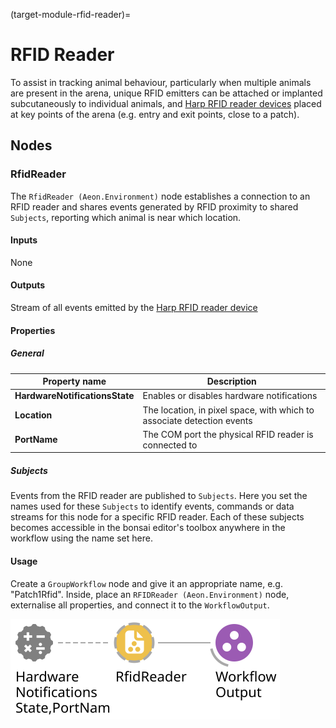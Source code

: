 (target-module-rfid-reader)=
# RFID Reader
To assist in tracking animal behaviour, particularly when multiple animals are present in the arena, unique RFID emitters can be attached or implanted subcutaneously to individual animals, and [Harp RFID reader devices](https://github.com/harp-tech/device.rfidreader) placed at key points of the arena (e.g. entry and exit points, close to a patch).

## Nodes
### RfidReader
The `RfidReader (Aeon.Environment)` node establishes a connection to an RFID reader and shares events generated by RFID proximity to shared `Subjects`, reporting which animal is near which location.

#### Inputs
None

#### Outputs
Stream of all events emitted by the [Harp RFID reader device](https://github.com/harp-tech/device.rfidreader)

#### Properties
##### General
| Property name | Description                                               |
|---------------|-----------------------------------------------------------|
| **HardwareNotificationsState** | Enables or disables hardware notifications <!-- TODO: Don't really get this --> |
| **Location** | The location, in pixel space, with which to associate detection events |
| **PortName** | The COM port the physical RFID reader is connected to |

##### Subjects
Events from the RFID reader are published to `Subjects`. 
Here you set the names used for these `Subjects` to identify events, commands or data streams for this node for a specific RFID reader.
Each of these subjects becomes accessible in the bonsai editor's toolbox anywhere in the workflow using the name set here.

<!-- To be completed 
###### Device event subjects
| Subject name      | Type        | Description                   |
|-------------------|-------------|-------------------------------|
| **Event1**        | `Type`      | Description of Event1         |
| **Event2**        | `Type`      | Description of Event2         |

###### Other output subjects
| Subject name      | Type          | Description                                                                                     |
|-------------------|---------------|-------------------------------------------------------------------------------------------------|
| **Output1**       | `Type`        | Description of Output1                                                                          |
| **Output2**       | `Type`        | Description of Output2                                                                          |
###### Device command subjects
| Subject name      | Type          | Description                                                                                     |
|-------------------|---------------|-------------------------------------------------------------------------------------------------|
| **Command1**      | `Type`        | Description of Command1                                                                         |
| **Command2**      | `Type`        | Description of Command2                                                                         |
-->
#### Usage
Create a `GroupWorkflow` node and give it an appropriate name, e.g. "Patch1Rfid". 
Inside, place an `RFIDReader (Aeon.Environment)` node, externalise all properties, and connect it to the `WorkflowOutput`.

![RfidReader](../../workflows/RfidReader.svg)

<!-- To be completed 
## GUI
Description of any user interface components and visualisers.

## Logging
Information on logging functionalities, nodes involved, and schemas for recorded data.

**Data schema**

| Register name         | Access | Address | Type    | Mask type          | Description                                   |
|-----------------------|--------|---------|---------|--------------------|-----------------------------------------------|
| **Register1**         | Access | Address | `Type`  | Mask               | Description of Register1                      |
| **Register2**         | Access | Address | `Type`  | Mask               | Description of Register2                      |

(For not virtual harp devices) a full list of the available registers for the `device name` see the corresponding [device.yml](link-to-harprepo-device.yml)

## State persistence
Information on state recovery or persistence requirements, if applicable.

## Alerts
Explanation of any alert configurations and links to guides or further configuration steps.
-->